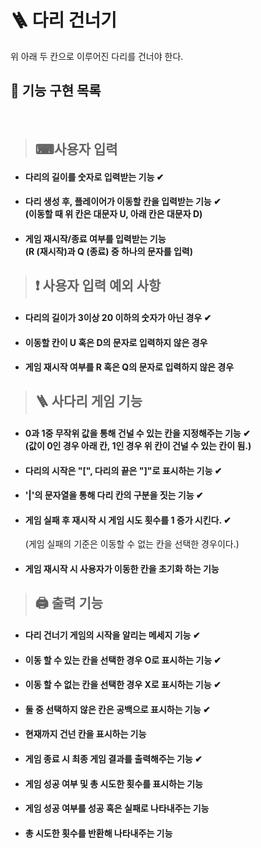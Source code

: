# 🪜 다리 건너기
위 아래 두 칸으로 이루어진 다리를 건너야 한다.

## 📝 기능 구현 목록
<br>

>## ⌨사용자 입력

- #### 다리의 길이를 숫자로 입력받는 기능 ✔

- #### 다리 생성 후, 플레이어가 이동할 칸을 입력받는 기능 ✔ <br> (이동할 때 위 칸은 대문자 U, 아래 칸은 대문자 D) 

- #### 게임 재시작/종료 여부를 입력받는 기능 <br> (R (재시작)과 Q (종료) 중 하나의 문자를 입력)

>## ❗ 사용자 입력 예외 사항
- #### 다리의 길이가 3이상 20 이하의 숫자가 아닌 경우 ✔
- #### 이동할 칸이 U 혹은 D의 문자로 입력하지 않은 경우
- #### 게임 재시작 여부를 R 혹은 Q의 문자로 입력하지 않은 경우

>## 🪜 사다리 게임 기능

- #### 0과 1중 무작위 값을 통해 건널 수 있는 칸을 지정해주는 기능 ✔ <br>(값이 0인 경우 아래 칸, 1인 경우 위 칸이 건널 수 있는 칸이 됨.)

- #### 다리의 시작은 "[", 다리의 끝은 "]"로 표시하는 기능 ✔

- #### '|'의 문자열을 통해 다리 칸의 구분을 짓는 기능 ✔

- #### 게임 실패 후 재시작 시 게임 시도 횟수를 1 증가 시킨다. ✔ <br>

    (게임 실패의 기준은 이동할 수 없는 칸을 선택한 경우이다.)

- #### 게임 재시작 시 사용자가 이동한 칸을 초기화 하는 기능


>## 🖨 출력 기능

- #### 다리 건너기 게임의 시작을 알리는 메세지 기능 ✔

- #### 이동 할 수 있는 칸을 선택한 경우 O로 표시하는 기능 ✔

- #### 이동 할 수 없는 칸을 선택한 경우 X로 표시하는 기능 ✔

- #### 둘 중 선택하지 않은 칸은 공백으로 표시하는 기능 ✔

- #### 현재까지 건넌 칸을 표시하는 기능

- #### 게임 종료 시 최종 게임 결과를 출력해주는 기능 ✔

- #### 게임 성공 여부 및 총 시도한 횟수를 표시하는 기능

- #### 게임 성공 여부를 성공 혹은 실패로 나타내주는 기능

- #### 총 시도한 횟수를 반환해 나타내주는 기능








